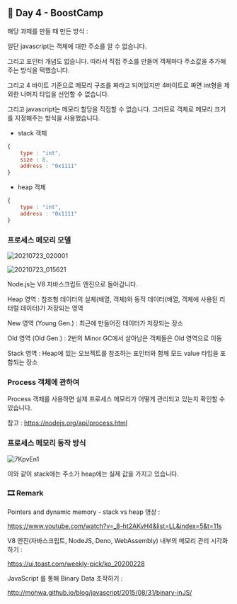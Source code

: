 ## 📕 Day 4 - BoostCamp

해당 과제를 만들 때 만든 방식 :

일단 javascript는 객체에 대한 주소를 알 수 없습니다.

그리고 포인터 개념도 없습니다. 따라서 직접 주소를 만들어 객체마다 주소값을 추가해 주는 방식을 택했습니다.

그리고 4 바이트 기준으로 메모리 구조를 짜라고 되어있지만 4바이트로 짜면 int형을 제외한 나머지 타입을 선언할 수 없습니다.

그리고 javascript는 메모리 할당을 직접할 수 없습니다. 그러므로 객체로 메모리 크기를 지정해주는 방식을 사용했습니다.

* stack 객체 

```javascript
{
    type : "int",
    size : 8,
    address : "0x1111"
}
```

* heap 객체

```javascript
{
    type : "int",
    address : "0x1111"        
}
```

### 프로세스 메모리 모델

![20210723_020001](https://user-images.githubusercontent.com/42922298/126678901-e8f5fc82-6022-4268-9d3e-302006104ef5.png)

![20210723_015621](https://user-images.githubusercontent.com/42922298/126678898-2e24bcd2-bd43-43ef-b8e7-63342c47aff4.png)


Node.js는 V8 자바스크립트 엔진으로 돌아갑니다.

Heap 영역 : 참조형 데이터의 실체(배열, 객체)와 동적 데이터(배열, 객체에 사용된 리터럴 데이터)가 저장되는 영역

New 영역 (Young Gen.) : 최근에 만들어진 데이터가 저장되는 장소

Old 영역 (Old Gen.) : 2번의 Minor GC에서 살아남은 객체들은 Old 영역으로 이동
 
Stack 영역 : Heap에 있는 오브젝트를 참조하는 포인터와 함께 모드 value 타입을 포함되는 장소

### Process 객체에 관하여

Process 객체를 사용하면 실제 프로세스 메모리가 어떻게 관리되고 있는지 확인할 수 있습니다.

참고 : https://nodejs.org/api/process.html

### 프로세스 메모리 동작 방식

![7KpvEn1](https://user-images.githubusercontent.com/42922298/126677978-67a1aea1-695e-411b-8aa7-15b3ea9fbbab.gif)

이와 같이 stack에는 주소가 heap에는 실제 값을 가지고 있습니다.

### 🎞 Remark 

Pointers and dynamic memory - stack vs heap 영상 :

https://www.youtube.com/watch?v=_8-ht2AKyH4&list=LL&index=5&t=11s

V8 엔진(자바스크립트, NodeJS, Deno, WebAssembly) 내부의 메모리 관리 시각화하기 :

https://ui.toast.com/weekly-pick/ko_20200228

JavaScript 를 통해 Binary Data 조작하기 :

http://mohwa.github.io/blog/javascript/2015/08/31/binary-inJS/